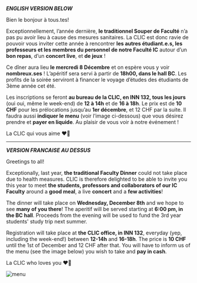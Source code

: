 ***ENGLISH VERSION BELOW***
 
Bien le bonjour à tous.tes!

Exceptionnellement, l’année dernière, **le traditionnel Souper de Faculté** n’a pas pu avoir lieu à cause des mesures sanitaires. La CLIC est donc ravie de pouvoir vous inviter cette année à rencontrer **les autres étudiant.e.s, les professeurs et les membres du personnel de notre Faculté IC** autour d’un **bon repas**, d’un **concert live**, et **de jeux** !

Ce dîner aura lieu **le mercredi 8 Décembre** et on espère vous y voir **nombreux.ses** ! L’apéritif sera servi à partir de **18h00, dans le hall BC**. Les profits de la soirée serviront à financer le voyage d’études des étudiants de 3ème année cet été.

Les inscriptions se feront **au bureau de la CLIC, en INN 132, tous les jours** (oui oui, même le week-end) de **12 à 14h** et de **16 à 18h**. Le prix est de **10 CHF** pour les prélocations jusqu’au **1er décembre**, et 12 CHF par la suite. Il faudra aussi **indiquer le menu** (voir l’image ci-dessous) que vous désirez prendre et **payer en liquide**. 
Au plaisir de vous voir à notre événement !
 
La CLIC qui vous aime ❤️💙

___
***VERSION FRANCAISE AU DESSUS***  


Greetings to all!

Exceptionally, last year, **the traditional Faculty Dinner** could not take place due to health measures. CLIC is therefore delighted to be able to invite you this year to meet **the students, professors and collaborators of our IC Faculty** around a **good meal**, a live **concert** and a **few activities**!

The dinner will take place on **Wednesday, December 8th** and we hope to see **many of you there**! The aperitif will be served starting at **6:00 pm, in the BC hall**. Proceeds from the evening will be used to fund the 3rd year students' study trip next summer.

Registration will take place at **the CLIC office, in INN 132**, everyday (yep, including the week-end!) between **12-14h** and **16-18h**. The price is **10 CHF** until the 1st of December and 12 CHF after that. You will have to inform us of the menu (see the image below) you wish to take and **pay in cash**.

La CLIC who loves you ❤️💙

![menu](/news/33/menu.png)
